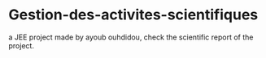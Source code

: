 # Gestion-des-activites-scientifiques
a JEE project made by ayoub ouhdidou, check the scientific report of the project.
